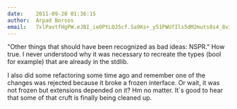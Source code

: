 ```yaml
---
date:    2011-09-20 01:36:15
author:  Arpad Borsos
email:   7xlPavtfHgPW.eJBI_ieOPtLOJ5cf.Sa9Ks+_y51PWUfIls5dM2muts8s4_8virzAJ
---
```


"Other things that should have been recognized as bad ideas: NSPR."
How true. I never understood why it was necessary to recreate the
types (bool for example) that are already in the stdlib.

I also did some refactoring some time ago and remember one of the
changes was rejected because it broke a frozen interface. Or wait, it
was not frozen but extensions depended on it? Hm no matter. It`s good
to hear that some of that cruft is finally being cleaned up.
